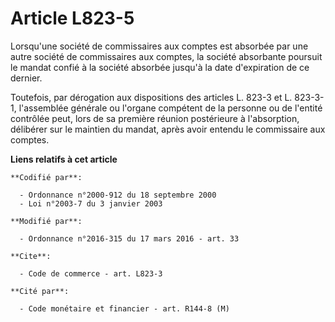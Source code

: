 # Article L823-5

Lorsqu'une société de commissaires aux comptes est absorbée par une autre société de commissaires aux comptes, la société
absorbante poursuit le mandat confié à la société absorbée jusqu'à la date d'expiration de ce dernier. 

Toutefois, par dérogation aux dispositions        des articles L. 823-3 et L. 823-3-1, l'assemblée générale ou l'organe
compétent de la personne ou de l'entité contrôlée peut, lors de sa première réunion postérieure à l'absorption, délibérer sur
le maintien du mandat, après avoir entendu le commissaire aux comptes.

**Liens relatifs à cet article**

	**Codifié par**:

	  - Ordonnance n°2000-912 du 18 septembre 2000
	  - Loi n°2003-7 du 3 janvier 2003

	**Modifié par**:

	  - Ordonnance n°2016-315 du 17 mars 2016 - art. 33

	**Cite**:

	  - Code de commerce - art. L823-3

	**Cité par**:

	  - Code monétaire et financier - art. R144-8 (M)
